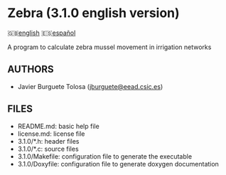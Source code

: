 Zebra (3.1.0 english version)
=============================

:uk:[english](README.md) :es:[español](README.es.md)

A program to calculate zebra mussel movement in irrigation networks

AUTHORS
-------

* Javier Burguete Tolosa (jburguete@eead.csic.es)

FILES
-----

* README.md: basic help file
* license.md: license file
* 3.1.0/\*.h: header files
* 3.1.0/\*.c: source files
* 3.1.0/Makefile: configuration file to generate the executable
* 3.1.0/Doxyfile: configuration file to generate doxygen documentation

